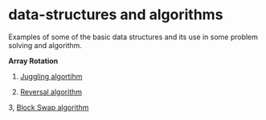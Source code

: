 # data-structures and algorithms
Examples of some of the basic data structures and its use in some problem solving and algorithm.


**Array Rotation**

1. [Juggling algortihm](https://github.com/kariyenas/data-structures/tree/master/array/array_rotation/juggling)

2. [Reversal algorithm](https://github.com/kariyenas/data-structures/blob/master/array/array_rotation/reversal)

3, [Block Swap algorithm](https://github.com/kariyenas/data-structures/tree/master/array/array_rotation/block_swap)
